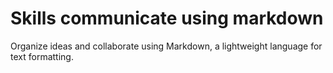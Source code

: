 # Skills communicate using markdown
Organize ideas and collaborate using Markdown, a lightweight language for text formatting.
